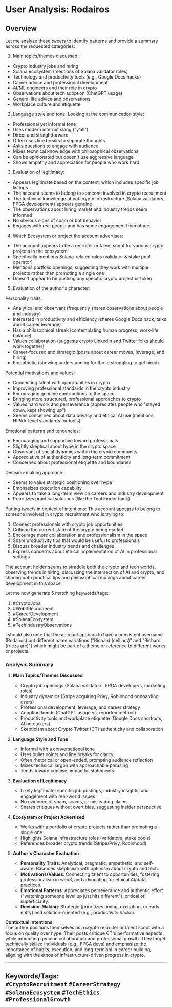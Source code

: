 # User Analysis: Rodairos

## Overview

<think>
Let me analyze these tweets to identify patterns and provide a summary across the requested categories:

1. Main topics/themes discussed:
- Crypto industry jobs and hiring
- Solana ecosystem (mentions of Solana validator roles)
- Technology and productivity tools (e.g., Google Docs hacks)
- Career advice and professional development
- AI/ML engineers and their role in crypto
- Observations about tech adoption (ChatGPT usage)
- General life advice and observations
- Workplace culture and etiquette

2. Language style and tone:
Looking at the communication style:
- Professional yet informal tone
- Uses modern internet slang ("y’all")
- Direct and straightforward
- Often uses line breaks to separate thoughts
- Asks questions to engage with audience
- Mixes technical knowledge with philosophical observations
- Can be opinionated but doesn't use aggressive language
- Shows empathy and appreciation for people who work hard

3. Evaluation of legitimacy:
- Appears legitimate based on the content, which includes specific job listings
- The account seems to belong to someone involved in crypto recruitment
- The technical knowledge about crypto infrastructure (Solana validators, FPGA development) appears genuine
- The observations about hiring market and industry trends seem informed
- No obvious signs of spam or bot behavior
- Engages with real people and has some engagement from others

4. Which Ecosystem or project the account advertises:
- The account appears to be a recruiter or talent scout for various crypto projects in the ecosystem
- Specifically mentions Solana-related roles (validator & stake pool operator)
- Mentions portfolio openings, suggesting they work with multiple projects rather than promoting a single one
- Doesn't appear to be pushing any specific crypto project or token

5. Evaluation of the author's character:

Personality traits:
- Analytical and observant (frequently shares observations about people and industry)
- Interested in productivity and efficiency (shares Google Docs hack, talks about career leverage)
- Has a philosophical streak (contemplating human progress, work-life balance)
- Values collaboration (suggests crypto LinkedIn and Twitter folks should work together)
- Career-focused and strategic (posts about career moves, leverage, and hiring)
- Empathetic (showing understanding for those struggling to get hired)

Potential motivations and values:
- Connecting talent with opportunities in crypto
- Improving professional standards in the crypto industry
- Encouraging genuine contributions to the space
- Bringing more structured, professional approaches to crypto
- Values hard work and perseverance (appreciates people who "stayed down, kept showing up")
- Seems concerned about data privacy and ethical AI use (mentions HIPAA-level standards for tools)

Emotional patterns and tendencies:
- Encouraging and supportive toward professionals
- Slightly skeptical about hype in the crypto space
- Observant of social dynamics within the crypto community
- Appreciative of authenticity and long-term commitment
- Concerned about professional etiquette and boundaries

Decision-making approach:
- Seems to value strategic positioning over hype
- Emphasizes execution capability
- Appears to take a long-term view on careers and industry development
- Prioritizes practical solutions (like the Tool Finder hack)

Putting tweets in context of intentions:
This account appears to belong to someone involved in crypto recruitment who is trying to:
1. Connect professionals with crypto job opportunities
2. Critique the current state of the crypto hiring market
3. Encourage more collaboration and professionalism in the space
4. Share productivity tips that would be useful to professionals
5. Discuss broader industry trends and challenges
6. Express concerns about ethical implementation of AI in professional settings

The account holder seems to straddle both the crypto and tech worlds, observing trends in hiring, discussing the intersection of AI and crypto, and sharing both practical tips and philosophical musings about career development in this space.

Let me now generate 5 matching keywords/tags:
1. #CryptoJobs
2. #Web3Recruitment
3. #CareerDevelopment
4. #SolanaEcosystem
5. #TechIndustryObservations

I should also note that the account appears to have a consistent username (Rodairos) but different name variations ("Richard (cell arc)" and "Richard (frieza arc)") which might be part of a theme or reference to different works or projects.
</think>

### Analysis Summary

1. **Main Topics/Themes Discussed**  
   - Crypto job openings (Solana validators, FPGA developers, marketing roles)  
   - Industry dynamics (Stripe acquiring Privy, Robinhood onboarding users)  
   - Professional development, leverage, and career strategy  
   - Adoption trends (ChatGPT usage vs. reported metrics)  
   - Productivity tools and workplace etiquette (Google Docs shortcuts, AI notetakers)  
   - Skepticism about Crypto Twitter (CT) authenticity and collaboration  

2. **Language Style and Tone**  
   - Informal with a conversational tone  
   - Uses bullet points and line breaks for clarity  
   - Often rhetorical or open-ended, prompting audience reflection  
   - Mixes technical jargon with approachable phrasing  
   - Tends toward concise, impactful statements  

3. **Evaluation of Legitimacy**  
   - Likely legitimate: specific job postings, industry insights, and engagement with real-world issues  
   - No evidence of spam, scams, or misleading claims  
   - Shares critiques without overt bias, suggesting insider perspective  

4. **Ecosystem or Project Advertised**  
   - Works with a portfolio of crypto projects rather than promoting a single one  
   - Highlights Solana infrastructure roles (validators, stake pools)  
   - References broader crypto trends (Stripe/Privy, Robinhood)  

5. **Author's Character Evaluation**  
   - **Personality Traits**: Analytical, pragmatic, empathetic, and self-aware. Balances skepticism with optimism about crypto and tech.  
   - **Motivations/Values**: Connecting talent to opportunities, fostering professionalism in web3, and advocating for ethical AI/data practices.  
   - **Emotional Patterns**: Appreciates perseverance and authentic effort ("watching someone level up just hits different"), critical of superficiality.  
   - **Decision-Making**: Strategic (prioritizes timing, execution, or early entry) and solution-oriented (e.g., productivity hacks).  

**Contextual Intentions**:  
The author positions themselves as a crypto recruiter or talent scout with a focus on quality over hype. Their posts critique CT's performative aspects while promoting genuine collaboration and professional growth. They target technically skilled individuals (e.g., FPGA devs) and emphasize the importance of habits, execution, and long-termism in career building, aligning with the ethos of infrastructure-driven progress in crypto.

---

**Keywords/Tags**:  
`#CryptoRecruitment` `#CareerStrategy` `#SolanaEcosystem` `#TechEthics` `#ProfessionalGrowth`
---

